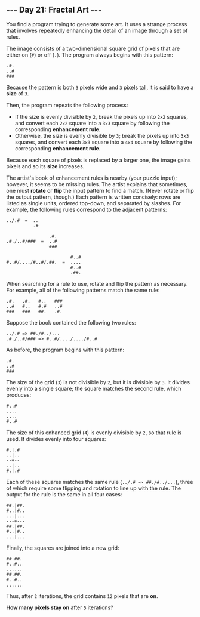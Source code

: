 ## --- Day 21: Fractal Art ---
You find a program trying to generate some art. It uses a strange process that involves repeatedly enhancing the detail of an image through a set of rules.
 
The image consists of a two-dimensional square grid of pixels that are either on (`#`) or off (`.`). The program always begins with this pattern:
 
```
.#.
..#
###
```
 
Because the pattern is both `3` pixels wide and `3` pixels tall, it is said to have a **size** of `3`.
 
Then, the program repeats the following process:
 
- If the size is evenly divisible by `2`, break the pixels up into `2x2` squares, and convert each `2x2` square into a `3x3` square by following the corresponding **enhancement rule**.
- Otherwise, the size is evenly divisible by `3`; break the pixels up into `3x3` squares, and convert each `3x3` square into a `4x4` square by following the corresponding **enhancement rule**.
 
Because each square of pixels is replaced by a larger one, the image gains pixels and so its **size** increases.
 
The artist's book of enhancement rules is nearby (your puzzle input); however, it seems to be missing rules. The artist explains that sometimes, one must **rotate** or **flip** the input pattern to find a match. (Never rotate or flip the output pattern, though.) Each pattern is written concisely: rows are listed as single units, ordered top-down, and separated by slashes. For example, the following rules correspond to the adjacent patterns:
 
```
../.#  =  ..
          .#

                .#.
.#./..#/###  =  ..#
                ###

                        #..#
#..#/..../#..#/.##.  =  ....
                        #..#
                        .##.
```
 
When searching for a rule to use, rotate and flip the pattern as necessary. For example, all of the following patterns match the same rule:
 
```
.#.   .#.   #..   ###
..#   #..   #.#   ..#
###   ###   ##.   .#.
```
 
Suppose the book contained the following two rules:
 
```
../.# => ##./#../...
.#./..#/### => #..#/..../..../#..#
```
 
As before, the program begins with this pattern:
 
```
.#.
..#
###
```
 
The size of the grid (`3`) is not divisible by `2`, but it is divisible by `3`. It divides evenly into a single square; the square matches the second rule, which produces:
 
```
#..#
....
....
#..#
```
 
The size of this enhanced grid (`4`) is evenly divisible by `2`, so that rule is used. It divides evenly into four squares:
 
```
#.|.#
..|..
--+--
..|..
#.|.#
```
 
Each of these squares matches the same rule (`../.# => ##./#../...`), three of which require some flipping and rotation to line up with the rule. The output for the rule is the same in all four cases:
 
```
##.|##.
#..|#..
...|...
---+---
##.|##.
#..|#..
...|...
```
 
Finally, the squares are joined into a new grid:
 
```
##.##.
#..#..
......
##.##.
#..#..
......
```
 
Thus, after `2` iterations, the grid contains `12` pixels that are **on**.
 
**How many pixels stay on** after `5` iterations?
 
